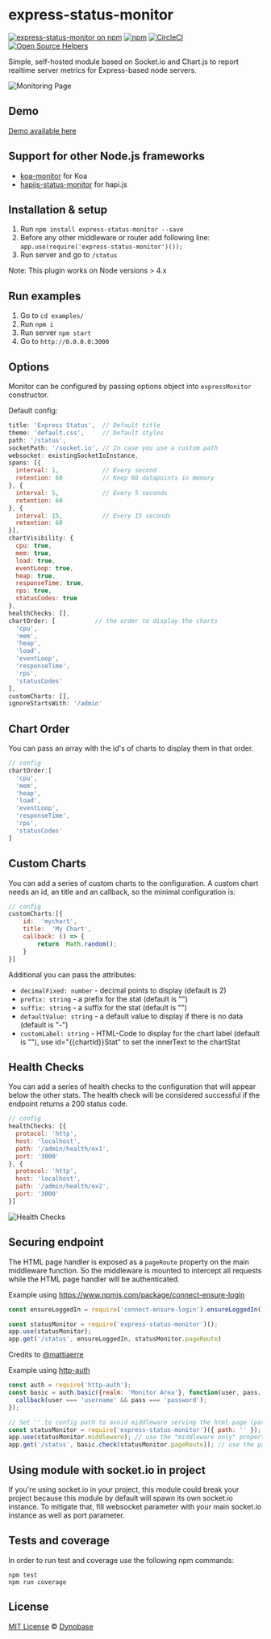 # express-status-monitor

[![express-status-monitor on npm](https://img.shields.io/npm/v/express-status-monitor.svg)](https://www.npmjs.com/express-status-monitor)
[![npm](https://img.shields.io/npm/dt/express-status-monitor.svg)](https://img.shields.io/npm/dt/express-status-monitor.svg)
[![CircleCI](https://img.shields.io/circleci/project/github/RafalWilinski/express-status-monitor/master.svg)](https://circleci.com/gh/RafalWilinski/express-status-monitor)
[![Open Source Helpers](https://www.codetriage.com/rafalwilinski/express-status-monitor/badges/users.svg)](https://www.codetriage.com/rafalwilinski/express-status-monitor)

Simple, self-hosted module based on Socket.io and Chart.js to report realtime server metrics for Express-based node servers.

![Monitoring Page](http://i.imgur.com/AHizEWq.gif "Monitoring Page")

## Demo

[Demo available here](https://hackathon-starter.walcony.com/status)

## Support for other Node.js frameworks

* [koa-monitor](https://github.com/capaj/koa-monitor) for Koa
* [hapijs-status-monitor](https://github.com/ziyasal/hapijs-status-monitor) for hapi.js

## Installation & setup

1. Run `npm install express-status-monitor --save`
2. Before any other middleware or router add following line:
`app.use(require('express-status-monitor')());`
3. Run server and go to `/status`

Note: This plugin works on Node versions > 4.x

## Run examples

1. Go to `cd examples/`
2. Run `npm i`
3. Run server `npm start`
4. Go to `http://0.0.0.0:3000`

## Options

Monitor can be configured by passing options object into `expressMonitor` constructor.

Default config:
```javascript
title: 'Express Status',  // Default title
theme: 'default.css',     // Default styles
path: '/status',
socketPath: '/socket.io', // In case you use a custom path
websocket: existingSocketIoInstance,
spans: [{
  interval: 1,            // Every second
  retention: 60           // Keep 60 datapoints in memory
}, {
  interval: 5,            // Every 5 seconds
  retention: 60
}, {
  interval: 15,           // Every 15 seconds
  retention: 60
}],
chartVisibility: {
  cpu: true,
  mem: true,
  load: true,
  eventLoop: true,
  heap: true,
  responseTime: true,
  rps: true,
  statusCodes: true
},
healthChecks: [],
chartOrder: [           // the order to display the charts
  'cpu',
  'mem',
  'heap',
  'load',
  'eventLoop',
  'responseTime',
  'rps',
  'statusCodes'
],
customCharts: [],
ignoreStartsWith: '/admin'

```

## Chart Order
You can pass an array with the id's of charts to display them in that order.
```javascript
// config
chartOrder:[
  'cpu',
  'mem',
  'heap',
  'load',
  'eventLoop',
  'responseTime',
  'rps',
  'statusCodes'
]
```

## Custom Charts

You can add a series of custom charts to the configuration.
A custom chart needs an id, an title and an callback, so the minimal configuration is:
```javascript
// config
customCharts:[{
	id:  'mychart',
	title:  'My Chart',
	callback: () => {
		return  Math.random();
	}
}]
```

Additional you can pass the attributes:
- `decimalFixed: number` - decimal points to display (default is 2)
- `prefix: string` - a prefix for the stat (default is "")
- `suffix: string` - a suffix for the stat (default is "")
- `defaultValue: string` - a default value to display if there is no data (default is "-")
- `customLabel: string` - HTML-Code to display for the chart label (default is ""), use id="{{chartId}}Stat" to set the innerText to the chartStat

## Health Checks

You can add a series of health checks to the configuration that will appear below the other stats. The health check will be considered successful if the endpoint returns a 200 status code.

```javascript
// config
healthChecks: [{
  protocol: 'http',
  host: 'localhost',
  path: '/admin/health/ex1',
  port: '3000'
}, {
  protocol: 'http',
  host: 'localhost',
  path: '/admin/health/ex2',
  port: '3000'
}]
```

![Health Checks](https://i.imgur.com/6tY4OhA.png "Health Checks")

## Securing endpoint

The HTML page handler is exposed as a `pageRoute` property on the main
middleware function.  So the middleware is mounted to intercept all requests
while the HTML page handler will be authenticated.

Example using https://www.npmjs.com/package/connect-ensure-login
```javascript
const ensureLoggedIn = require('connect-ensure-login').ensureLoggedIn()

const statusMonitor = require('express-status-monitor')();
app.use(statusMonitor);
app.get('/status', ensureLoggedIn, statusMonitor.pageRoute)
```

Credits to [@mattiaerre](https://github.com/mattiaerre)

Example using [http-auth](https://www.npmjs.com/package/http-auth)
```javascript
const auth = require('http-auth');
const basic = auth.basic({realm: 'Monitor Area'}, function(user, pass, callback) {
  callback(user === 'username' && pass === 'password');
});

// Set '' to config path to avoid middleware serving the html page (path must be a string not equal to the wanted route)
const statusMonitor = require('express-status-monitor')({ path: '' });
app.use(statusMonitor.middleware); // use the "middleware only" property to manage websockets
app.get('/status', basic.check(statusMonitor.pageRoute)); // use the pageRoute property to serve the dashboard html page
```

## Using module with socket.io in project

If you're using socket.io in your project, this module could break your project because this module by default will spawn its own socket.io instance. To mitigate that, fill websocket parameter with your main socket.io instance as well as port parameter.

## Tests and coverage

In order to run test and coverage use the following npm commands:
```
npm test
npm run coverage
```

## License

[MIT License](https://opensource.org/licenses/MIT) © [Dynobase](https://dynobase.com)
